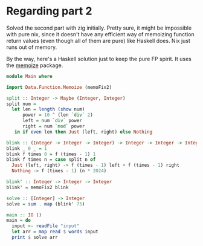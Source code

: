 # Regarding part 2

Solved the second part with zig initially. Pretty sure, it might be impossible with pure nix, since it doesn't have any efficient way of memoizing function return values (even though all of them are pure) like Haskell does. Nix just runs out of memory.

By the way, here's a Haskell solution just to keep the pure FP spirit. It uses the [memoize](https://hackage.haskell.org/package/memoize) package.

```hs
module Main where

import Data.Function.Memoize (memoFix2)

split :: Integer -> Maybe (Integer, Integer)
split num =
  let len = length (show num)
      power = 10 ^ (len `div` 2)
      left = num `div` power
      right = num `mod` power
   in if even len then Just (left, right) else Nothing

blink :: (Integer -> Integer -> Integer) -> Integer -> Integer -> Integer
blink _ 0 _ = 1
blink f times 0 = f (times - 1) 1
blink f times n = case split n of
  Just (left, right) -> f (times - 1) left + f (times - 1) right
  Nothing -> f (times - 1) (n * 2024)

blink' :: Integer -> Integer -> Integer
blink' = memoFix2 blink

solve :: [Integer] -> Integer
solve = sum . map (blink' 75)

main :: IO ()
main = do
  input <- readFile "input"
  let arr = map read $ words input
  print $ solve arr
```
